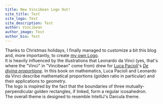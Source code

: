 ```yaml
---
title: New Vincibean Logo Out!
site_title: Test
site_logo: Test
site_description: Test
author: Vincibean
author_image: Test
author_bio: Test
---
```

Thanks to Christmas holidays, I finally managed to customize a bit this blog and, more importantly, to create [my own Logo](../assets/img/2016-07-26/event-timeline.png).   
It is heavily influenced by the illustrations that Leonardo da Vinci (yes, that's where the "Vinci" in "Vincibean" come from) drew for [Luca Pacioli](https://en.wikipedia.org/wiki/Luca_Pacioli)'s [*De divina proportione*](https://en.wikipedia.org/wiki/De_divina_proportione). In this book on mathematics, Luca Pacioli and Leonardo da Vinci describe mathematical proportions (golden ratio in particular) and their applications to geometry.     
The logo is inspired by the fact that the boundaries of three mutually-perpendicular golden rectangles, if linked, form a regular icosahedron.  
The overall theme is designed to resemble IntelliJ's Darcula theme.

